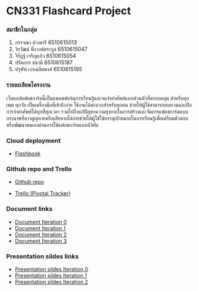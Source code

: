 # CN331 Flashcard Project

### สมาชิกในกลุ่ม

1. กรรจณา ด้วงชารี 6510615013
1. จิรวัฒน์ พึ่งวงศ์ตระกูล 6510615047
1. จิรัฏฐ์ เจริญแก้ว 6510615054
1. ปรัตถกร ธนามี 6510615187
1. ปรุฬห์ เงาเฉลิมพงศ์ 6510615195

### รายละเอียดโครงงาน

เว็บแอปแฟลชการ์ดนี้เป็นแพลตฟอร์มการเรียนรู้และจดจำคำศัพท์แบบส่วนตัวที่ครอบคลุม สำหรับทุกเพศ ทุกวัย เป็นเครื่องมือที่เข้าถึงง่าย ใช้งานได้สะดวกสำหรับทุกคน ช่วยให้ผู้ใช้สามารถทบทวนและฝึกการจำคำศัพท์ได้ทุกที่ทุกเวลา รวมไปถึงแก้ปัญหาความยุ่งยากในการสร้างและจัดการแฟลชการ์ดแบบกระดาษที่อาจสูญหายหรือเสียหายได้ง่ายช่วยให้ผู้ใช้ใช้บรรลุเป้าหมายในการเรียนรู้เพื่อเตรียมตัวสอบหรือพัฒนาตนเองผ่านการใช้แฟลชการ์ดแบบดิจิทัล

### Cloud deployment

- [Flashbook](https://flashbook.pythonanywhere.com)

### Github repo and Trello

- [Github repo](https://github.com/6510615047/CN331Project.github.io)

- [Trello (Pivotal Tracker)](https://trello.com/b/5YABm7nL/flashbook-board)

### Document links

- [Document Iteration 0](https://docs.google.com/document/d/1er6FhLIjA15bvJsXNkVrvJ4ipueN2B2I_awsXeoXCII/edit?usp=sharing)
- [Document Iteration 1](https://docs.google.com/document/d/19PM8AGwEKVdxVgDbQr7HqhgcDmyat5MpL1QzQcdjjAA/edit?usp=sharing)
- [Document Iteration 2](https://docs.google.com/document/d/1ipslSY0j61SF2FvsabJY3m3gZJpgVZsUj-rHSfNxfW0/edit?usp=sharing)
- [Document Iteration 3](https://docs.google.com/document/d/1ywffvP9lRAUFprnC9QfzWMGnD91LNe5GpGFHXCfkqPg/edit?usp=sharing)

### Presentation sildes links

- [Presentation sildes Iteration 0](https://www.canva.com/design/DAGVz-E2cbk/3upQeD2VQlR1wVT2SjJEfw/view?utm_content=DAGVz-E2cbk&utm_campaign=designshare&utm_medium=link&utm_source=editor)
- [Presentation sildes Iteration 1](https://www.canva.com/design/DAGWuF_q5Xg/4s5H5USkbdqyWSxs9N7wUA/view?utm_content=DAGWuF_q5Xg&utm_campaign=designshare&utm_medium=link2&utm_source=uniquelinks&utlId=hc3b6971484)
- [Presentation sildes Iteration 2](https://www.canva.com/design/DAGXSBiiDt8/Ht8_LYxHcXAnLO5uk5jIGQ/view?utm_content=DAGXSBiiDt8&utm_campaign=designshare&utm_medium=link2&utm_source=uniquelinks&utlId=h40ed4308bd)

